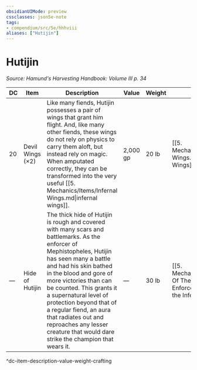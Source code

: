 ```yaml
---
obsidianUIMode: preview
cssclasses: json5e-note
tags:
- compendium/src/5e/hhhviii
aliases: ["Hutijin"]
---
```

# Hutijin
*Source: Hamund's Harvesting Handbook: Volume III p. 34* 

| DC | Item | Description | Value | Weight | Crafting |
|----|------|-------------|-------|--------|----------|
| 20 | Devil Wings (×2) | Like many fiends, Hutijin possesses a pair of wings that grant him flight. And, like many other fiends, these wings do not rely on physics to carry them aloft, but instead rely on magic. When amputated correctly, they can be transformed into the very useful [[5. Mechanics/Items/Infernal Wings.md\|infernal wings]]. | 2,000 gp | 20 lb | [[5. Mechanics/Items/Infernal Wings.md\|Infernal Wings]] |
| — | Hide of Hutijin | The thick hide of Hutijin is rough and covered with many scars and battlemarks. As the enforcer of Mephistopheles, Hutijin has seen many a battle and had his skin bathed in the blood and gore of more victories than can be counted. This grants it a supernatural level of protection beyond that of a regular fiend, an aura that radiates out and reproaches any lesser creature that would dare strike the champion that wears it. | — | 30 lb | [[5. Mechanics/Items/Armor Of The Infernal Enforcer.md\|Armor of the Infernal Enforcer]] |
^dc-item-description-value-weight-crafting
